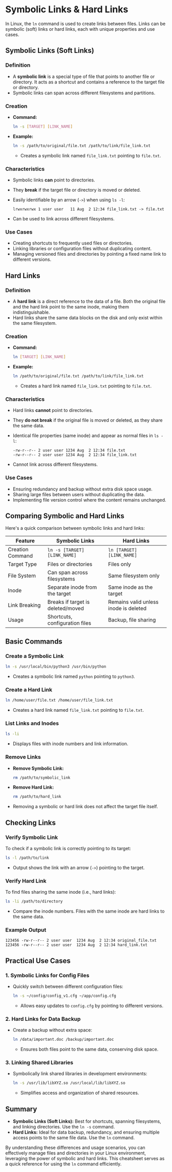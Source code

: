 # Symbolic Links & Hard Links

In Linux, the `ln` command is used to create links between files. Links can be symbolic (soft) links or hard links, each with unique properties and use cases.

## Symbolic Links (Soft Links)

### Definition

- A **symbolic link** is a special type of file that points to another file or directory. It acts as a shortcut and contains a reference to the target file or directory.
- Symbolic links can span across different filesystems and partitions.

### Creation

- **Command:**

  ```sh
  ln -s [TARGET] [LINK_NAME]
  ```

- **Example:**

  ```sh
  ln -s /path/to/original/file.txt /path/to/link/file_link.txt
  ```

  - Creates a symbolic link named `file_link.txt` pointing to `file.txt`.

### Characteristics

- Symbolic links **can** point to directories.
- They **break** if the target file or directory is moved or deleted.
- Easily identifiable by an arrow (`->`) when using `ls -l`:

  ```plaintext
  lrwxrwxrwx 1 user user   11 Aug  2 12:34 file_link.txt -> file.txt
  ```

- Can be used to link across different filesystems.

### Use Cases

- Creating shortcuts to frequently used files or directories.
- Linking libraries or configuration files without duplicating content.
- Managing versioned files and directories by pointing a fixed name link to different versions.

## Hard Links

### Definition

- A **hard link** is a direct reference to the data of a file. Both the original file and the hard link point to the same inode, making them indistinguishable.
- Hard links share the same data blocks on the disk and only exist within the same filesystem.

### Creation

- **Command:**

  ```sh
  ln [TARGET] [LINK_NAME]
  ```

- **Example:**

  ```sh
  ln /path/to/original/file.txt /path/to/link/file_link.txt
  ```

  - Creates a hard link named `file_link.txt` pointing to `file.txt`.

### Characteristics

- Hard links **cannot** point to directories.
- They **do not break** if the original file is moved or deleted, as they share the same data.
- Identical file properties (same inode) and appear as normal files in `ls -l`:

  ```plaintext
  -rw-r--r-- 2 user user 1234 Aug  2 12:34 file.txt
  -rw-r--r-- 2 user user 1234 Aug  2 12:34 file_link.txt
  ```

- Cannot link across different filesystems.

### Use Cases

- Ensuring redundancy and backup without extra disk space usage.
- Sharing large files between users without duplicating the data.
- Implementing file version control where the content remains unchanged.

## Comparing Symbolic and Hard Links

Here's a quick comparison between symbolic links and hard links:

| Feature          | Symbolic Links                    | Hard Links                            |
| ---------------- | --------------------------------- | ------------------------------------- |
| Creation Command | `ln -s [TARGET] [LINK_NAME]`      | `ln [TARGET] [LINK_NAME]`             |
| Target Type      | Files or directories              | Files only                            |
| File System      | Can span across filesystems       | Same filesystem only                  |
| Inode            | Separate inode from the target    | Same inode as the target              |
| Link Breaking    | Breaks if target is deleted/moved | Remains valid unless inode is deleted |
| Usage            | Shortcuts, configuration files    | Backup, file sharing                  |

## Basic Commands

### Create a Symbolic Link

```sh
ln -s /usr/local/bin/python3 /usr/bin/python
```

- Creates a symbolic link named `python` pointing to `python3`.

### Create a Hard Link

```sh
ln /home/user/file.txt /home/user/file_link.txt
```

- Creates a hard link named `file_link.txt` pointing to `file.txt`.

### List Links and Inodes

```sh
ls -li
```

- Displays files with inode numbers and link information.

### Remove Links

- **Remove Symbolic Link:**

  ```sh
  rm /path/to/symbolic_link
  ```

- **Remove Hard Link:**

  ```sh
  rm /path/to/hard_link
  ```

- Removing a symbolic or hard link does not affect the target file itself.

## Checking Links

### Verify Symbolic Link

To check if a symbolic link is correctly pointing to its target:

```sh
ls -l /path/to/link
```

- Output shows the link with an arrow (`->`) pointing to the target.

### Verify Hard Link

To find files sharing the same inode (i.e., hard links):

```sh
ls -li /path/to/directory
```

- Compare the inode numbers. Files with the same inode are hard links to the same data.

### Example Output

```plaintext
123456 -rw-r--r-- 2 user user  1234 Aug  2 12:34 original_file.txt
123456 -rw-r--r-- 2 user user  1234 Aug  2 12:34 hard_link.txt
```

## Practical Use Cases

### 1. **Symbolic Links for Config Files**

- Quickly switch between different configuration files:

  ```sh
  ln -s ~/config/config_v1.cfg ~/app/config.cfg
  ```

  - Allows easy updates to `config.cfg` by pointing to different versions.

### 2. **Hard Links for Data Backup**

- Create a backup without extra space:

  ```sh
  ln /data/important.doc /backup/important.doc
  ```

  - Ensures both files point to the same data, conserving disk space.

### 3. **Linking Shared Libraries**

- Symbolically link shared libraries in development environments:

  ```sh
  ln -s /usr/lib/libXYZ.so /usr/local/lib/libXYZ.so
  ```

  - Simplifies access and organization of shared resources.

## Summary

- **Symbolic Links (Soft Links):** Best for shortcuts, spanning filesystems, and linking directories. Use the `ln -s` command.
- **Hard Links:** Ideal for data backup, redundancy, and ensuring multiple access points to the same file data. Use the `ln` command.

By understanding these differences and usage scenarios, you can effectively manage files and directories in your Linux environment, leveraging the power of symbolic and hard links. This cheatsheet serves as a quick reference for using the `ln` command efficiently.